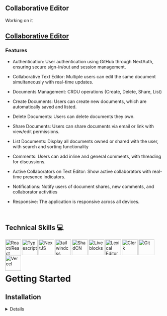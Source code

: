 ## Collaborative Editor

<p>
Working on it
</p>

## [Collaborative Editor]()

### Features

- Authentication: User authentication using GitHub through NextAuth, ensuring secure sign-in/out and session management.

- Collaborative Text Editor: Multiple users can edit the same document simultaneously with real-time updates.

- Documents Management: CRDU operations (Create, Delete, Share, List)

- Create Documents: Users can create new documents, which are automatically saved and listed.

- Delete Documents: Users can delete documents they own.

- Share Documents: Users can share documents via email or link with view/edit permissions.

- List Documents: Display all documents owned or shared with the user, with search and sorting functionality

- Comments: Users can add inline and general comments, with threading for discussions.

- Active Collaborators on Text Editor: Show active collaborators with real-time presence indicators.

- Notifications: Notify users of document shares, new comments, and collaborator activities

- Responsive: The application is responsive across all devices.

<br />

## Technical Skills 💻

<img align="left" alt="React/React Native" height="50px" src="https://cdn.svgporn.com/logos/react.svg" />
<img align="left" alt="Typescript" height="50px" src="https://cdn.svgporn.com/logos/typescript-icon.svg" />
<img align="left" alt="NextJS" height="50px" src="https://cdn.svgporn.com/logos/nextjs-icon.svg" />
<img align="left" alt="tailwindcss" height="50px" src="https://cdn.svgporn.com/logos/tailwindcss-icon.svg" />
<img align="left" alt="ShadCN" height="50px" src="https://avatars.githubusercontent.com/u/139895814?s=280&v=4" />
<img align="left" alt="Liveblocks" height="50px" src="https://pbs.twimg.com/profile_images/1623982338630733826/_dFRCa3T_400x400.png" />
<img align="left" alt="Lexical Editor" height="50px" src="https://seeklogo.com/images/L/lexical-icon-logo-270F9AECD6-seeklogo.com.png" />
<img align="left" alt="Clerk" height="50px" src="https://imgix.cosmicjs.com/9d8bc340-e63d-11ee-b074-b5c8fe3ef189-clerk.webp?w=1200&auto=format,compression" />
<img align="left" alt="Git" height="50px" src="https://cdn.svgporn.com/logos/git-icon.svg" />
<img align="left" alt="Vercel" height="50px" src="https://cdn.svgporn.com/logos/vercel-icon.svg" />

<br />
<br />
<br />
<br />

# Getting Started

## Installation

<details>
1. Open Terminal.

2. Change the current working directory to the location where you want the cloned directory.

3. Clone the repository: `git clone https://github.com/jhwa426/Collaborative-Editor`

4. Navigate to the project directory: `cd collaborative-editor`

5. Install the dependencies: `npm install`

6. Set Up Environment Variables

Create a new file named `.env.local` in the root of your project and add the following content:

```env
#Clerk
NEXT_PUBLIC_CLERK_PUBLISHABLE_KEY=
CLERK_SECRET_KEY=
NEXT_PUBLIC_CLERK_SIGN_IN_URL=/sign-in
NEXT_PUBLIC_CLERK_SIGN_UP_URL=/sign-up

#Liveblocks
NEXT_PUBLIC_LIVEBLOCKS_PUBLIC_KEY=
LIVEBLOCKS_SECRET_KEY=
```

**Running the Project**

```bash
npm run dev
```

Open [http://localhost:3000](http://localhost:3000) in your browser to view the project.

7. Open your browser and visit: `http://localhost:3000`
</details>
